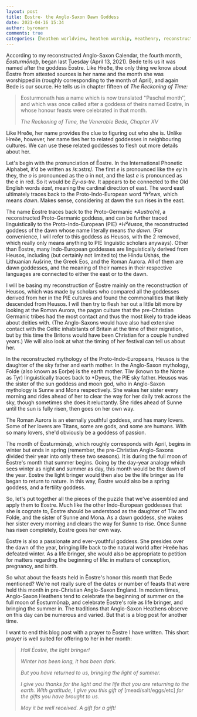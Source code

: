 ```yaml
---
layout: post
title: Eostre- the Anglo-Saxon Dawn Goddess
date: 2021-04-16 15:34
author: byronarn
comments: true
categories: [heathen worldview, heathen worship, Heathenry, reconstruction]
---
```

<!-- wp:paragraph -->
<p>According to my reconstructed Anglo-Saxon Calendar, the fourth month, <em>Ēosturmōnaþ</em>, began last Tuesday (April 13, 2021). Bede tells us it was named after the goddess Ēostre. Like Hreðe, the only thing we know about Ēostre from attested sources is her name and the month she was worshipped in (roughly corresponding to the month of April), and again Bede is our source. He tells us in chapter fifteen of <em>The Reckoning of Time:</em></p>
<!-- /wp:paragraph -->

<!-- wp:quote -->
<blockquote class="wp-block-quote"><p>Eosturmonath has a name which is now translated ‘‘Paschal month’’, and which was once called after a goddess of theirs named Eostre, in whose honour feasts were celebrated in that month.</p><cite><em>The Reckoning of Time</em>, the Venerable Bede, Chapter XV</cite></blockquote>
<!-- /wp:quote -->

<!-- wp:paragraph -->
<p>Like Hreðe, her name provides the clue to figuring out who she is. Unlike Hreðe, however, her name ties her to related goddesses in neighbouring cultures. We can use these related goddesses to flesh out more details about her.</p>
<!-- /wp:paragraph -->

<!-- wp:paragraph -->
<p>Let's begin with the pronunciation of Ēostre. In the International Phonetic Alphabet, it'd be written as /ɛːɔstrɛ/. The first <em>e</em> is pronounced like the <em>ey</em> in they, the <em>o</em> is pronounced as the o in not, and the last <em>e</em> is pronounced as the e in red. So it would be <em>Ey-os-tre</em>. It appears to be connected to the Old English words <em>ēast</em>, meaning the cardinal direction of east. The word east ultimately traces back to the Proto-Indo-European word <em>*h²ews</em>, which means <em>dawn</em>. Makes sense, considering at dawn the sun rises in the east.</p>
<!-- /wp:paragraph -->

<!-- wp:paragraph -->
<p>The name Ēostre traces back to the Proto-Germanic <em>*Austro(n)</em>, a reconstructed Proto-Germanic goddess, and can be further traced linguistically to the Proto-Indo-European (PIE) <em>*H²éusos</em>, the reconstructed goddess of the dawn whose name literally means <em>the dawn</em>. (For convenience, I will refer to this goddess as Heusos, with the 2 removed, which really only means anything to PIE linguistic scholars anyways). Other than Ēostre, many Indo-European goddesses are linguistically derived from Heusos, including (but certainly not limited to) the Hindu Ushás, the Lithuanian Aušrine, the Greek Eos, and the Roman Aurora. All of them are dawn goddesses, and the meaning of their names in their respective languages are connected to either the east or to the dawn. </p>
<!-- /wp:paragraph -->

<!-- wp:paragraph -->
<p>I will be basing my reconstruction of Ēostre mainly on the reconstruction of Heusos, which was made by scholars who compared all the goddesses derived from her in the PIE cultures and found the commonalities that likely descended from Heusos. I will then try to flesh her out a little bit more by looking at the Roman Aurora, the pagan culture that the pre-Christian Germanic tribes had the most contact and thus the most likely to trade ideas about deities with. (The Anglo-Saxons would have also had extensive contact with the Celtic inhabitants of Britain at the time of their migration, but by this time the Britons would have been Christian for a couple hundred years.) We will also look at what the timing of her festival can tell us about her.</p>
<!-- /wp:paragraph -->

<!-- wp:paragraph -->
<p>In the reconstructed mythology of the Proto-Indo-Europeans, Heusos is the daughter of the sky father and earth mother. In the Anglo-Saxon mythology, Folde (also known as Eorþe) is the earth mother. Tīw (known to the Norse as Tyr) linguistically traces back to *Dyeus, the PIE sky father. Heusos was the sister of the sun goddess and moon god, who in Anglo-Saxon mythology is Sunne and Mona respectively. She wakes her sister every morning and rides ahead of her to clear the way for her daily trek across the sky, though sometimes she does it reluctantly. She rides ahead of Sunne until the sun is fully risen, then goes on her own way.</p>
<!-- /wp:paragraph -->

<!-- wp:paragraph -->
<p>The Roman Aurora is an eternally youthful goddess, and has many lovers. Some of her lovers are Titans, some are gods, and some are humans. With so many lovers, she'd obviously be a goddess of passion.</p>
<!-- /wp:paragraph -->

<!-- wp:paragraph -->
<p>The month of Ēosturmōnaþ, which roughly corresponds with April, begins in winter but ends in spring (remember, the pre-Christian Anglo-Saxons divided their year into only these two seasons). It is during the full moon of Ēostre's month that summer begins. Going by the day-year analogy which sees winter as night and summer as day, this month would be the dawn of the year. Ēostre the light bringer would then also be the life bringer as life began to return to nature. In this way, Ēostre would also be a spring goddess, and a fertility goddess.</p>
<!-- /wp:paragraph -->

<!-- wp:paragraph -->
<p>So, let's put together all the pieces of the puzzle that we've assembled and apply them to Ēostre. Much like the other Indo-European goddesses that she is cognate to, Ēostre should be understood as the daughter of Tīw and Folde, and the sister of Sunne and Mona. As a dawn goddess, she wakes her sister every morning and clears the way for Sunne to rise. Once Sunne has risen completely, Ēostre goes her own way.</p>
<!-- /wp:paragraph -->

<!-- wp:paragraph -->
<p>Ēostre is also a passionate and ever-youthful goddess. She presides over the dawn of the year, bringing life back to the natural world after Hreðe has defeated winter. As a life bringer, she would also be appropriate to petition for matters regarding the beginning of life: in matters of conception, pregnancy, and birth.</p>
<!-- /wp:paragraph -->

<!-- wp:paragraph -->
<p>So what about the feasts held in Ēostre's honor this month that Bede mentioned? We're not really sure of the dates or number of feasts that were held this month in pre-Christian Anglo-Saxon England. In modern times, Anglo-Saxon Heathens tend to celebrate the beginning of summer on the full moon of Ēosturmōnaþ, and celebrate Ēostre's role as life bringer, and bringing the summer in. The traditions that Anglo-Saxon Heathens observe on this day can be numerous and varied. But that is a blog post for another time.</p>
<!-- /wp:paragraph -->

<!-- wp:paragraph -->
<p>I want to end this blog post with a prayer to Ēostre I have written. This short prayer is well suited for offering to her in her month:</p>
<!-- /wp:paragraph -->

<!-- wp:quote -->
<blockquote class="wp-block-quote"><p><em>Hail Ēostre, the light bringer!</em></p><p><em>Winter has been long, it has been dark.</em></p><p><em>But you have returned to us, bringing the light of summer.</em></p><p><em>I give you thanks for the light and the life that you are returning to the earth. With gratitude, I give you this gift of </em>[mead/salt/eggs/etc] <em>for the gifts you have brought to us. </em></p><p><em>May it be well received. A gift for a gift!</em></p></blockquote>
<!-- /wp:quote -->
